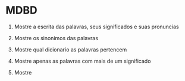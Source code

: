 # MDBD

1. Mostre a escrita das palavras, seus significados e suas pronuncias

2. Mostre os sinonimos das palavras 

3. Mostre qual dicionario as palavras pertencem

4. Mostre apenas as palavras com mais de um significado

5. Mostre 
